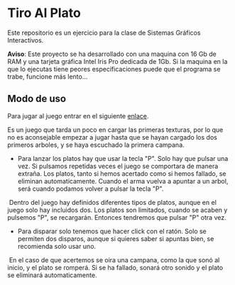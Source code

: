 Tiro Al Plato
========

Este repositorio es un ejercicio para la clase de Sistemas Gráficos Interactivos.

**Aviso**: Este proyecto se ha desarrollado con una maquina con 16 Gb de RAM y una tarjeta gráfica Intel Iris Pro dedicada de 1Gb. Si la maquina en la que lo ejecutas tiene peores especificaciones puede que el programa se trabe, funcione más lento...

## Modo de uso

Para jugar al juego entrar en el siguiente [enlace](https://jorgenieto.github.io/TiroAlPlato).

Es un juego que tarda un poco en cargar las primeras texturas, por lo que no es aconsejable empezar a jugar hasta que se hayan cargado los dos primeros arboles, y se haya escuchado la primera campana.

* Para lanzar los platos hay que usar la tecla "P". Solo hay que pulsar una vez. Si pulsamos repetidas veces el juego se comportara de manera extraña. Los platos, tanto si hemos acertado como si hemos fallado, se eliminan automaticamente. Cuando el arma vuelva a apuntar a un arbol, será cuando podamos volver a pulsar la tecla "P".

  Dentro del juego hay definidos diferentes tipos de platos, aunque en el juego solo hay incluidos dos. Los platos son limitados, cuando se acaben y pulsemos "P", se recargarán. Entonces tendremos que pulsar "P" otra vez.

* Para disparar solo tenemos que hacer click con el ratón. Solo se permiten dos disparos, aunque si quieres saber si apuntas bien, se recomienda solo usar uno.

  En el caso de que acertemos se oira una campana, como la que sonó al inicio, y el plato se romperá. Si se ha fallado, sonará otro sonido y el plato se eliminará automaticamente.



